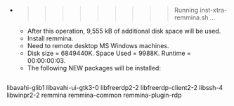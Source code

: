 * >>>>>>>>> Running inst-xtra-remmina.sh ...
  * After this operation, 9,555 kB of additional disk space will be used.
  * Install remmina.
  * Need to remote desktop MS Windows machines.
  * Disk size = 6849440K. Space Used = 9988K. Runtime = 00:00:00:03.
  * The following NEW packages will be installed:
  ```bash
libavahi-glib1 libavahi-ui-gtk3-0 libfreerdp2-2 libfreerdp-client2-2 libssh-4
libwinpr2-2 remmina remmina-common remmina-plugin-rdp
  ```
